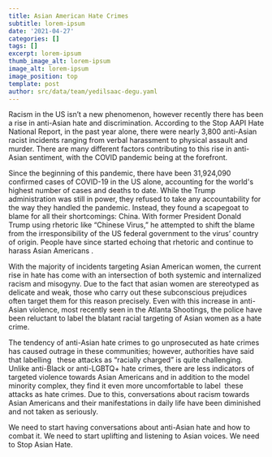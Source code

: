 ```yaml
---
title: Asian American Hate Crimes
subtitle: lorem-ipsum
date: '2021-04-27'
categories: []
tags: []
excerpt: lorem-ipsum
thumb_image_alt: lorem-ipsum
image_alt: lorem-ipsum
image_position: top
template: post
author: src/data/team/yedilsaac-degu.yaml
---
```

Racism in the US isn’t a new phenomenon, however recently there has been a rise in anti-Asian hate and discrimination. According to the Stop AAPI Hate National Report, in the past year alone, there were nearly 3,800 anti-Asian racist incidents ranging from verbal harassment to physical assault and murder. There are many different factors contributing to this rise in anti-Asian sentiment, with the COVID pandemic being at the forefront.


Since the beginning of this pandemic, there have been 31,924,090 confirmed cases of COVID-19 in the US alone, accounting for the world's highest number of cases and deaths to date. While the Trump administration was still in power, they refused to take any accountability for the way they handled the pandemic. Instead, they found a scapegoat to blame for all their shortcomings: China. With former President Donald Trump using rhetoric like “Chinese Virus,” he attempted to shift the blame from the irresponsibility of the US federal government to the virus’ country of origin. People have since started echoing that rhetoric and continue to harass Asian Americans . 

With the majority of incidents targeting Asian American women, the current rise in hate has come with an intersection of both systemic and internalized racism and misogyny. Due to the fact that asian women are stereotyped as delicate and weak, those who carry out these subconscious prejudices often target them for this reason precisely. Even with this increase in anti-Asian violence, most recently seen in the Atlanta Shootings, the police have been reluctant to label the blatant racial targeting of Asian women as a hate crime. 

The tendency of anti-Asian hate crimes to go unprosecuted as hate crimes has caused outrage in these communities; however, authorities have said that labelling   these attacks as “racially charged” is quite challenging. Unlike anti-Black or anti-LGBTQ+ hate crimes, there are less indicators of targeted violence towards Asian Americans and in addition to the model minority complex, they find it even more uncomfortable to label  these attacks as hate crimes. Due to this, conversations about racism towards Asian Americans and their manifestations in daily life have been diminished and not taken as seriously. 

We need to start having conversations about anti-Asian hate and how to combat it. We need to start uplifting and listening to Asian voices. We need to Stop Asian Hate.
